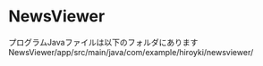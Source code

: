 # NewsViewer
プログラムJavaファイルは以下のフォルダにあります
NewsViewer/app/src/main/java/com/example/hiroyki/newsviewer/
